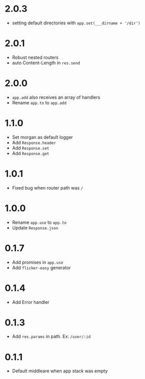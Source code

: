 2.0.3
====
* setting default directories with `app.set(___dirname + '/dir') `

2.0.1
====
* Robust nested routers
* auto Content-Length in `res.send`

2.0.0
====
* `app.add` also receives an array of handlers
* Rename `app.to` to `app.add`

1.1.0
====
* Set morgan as default logger
* Add `Response.header`
* Add `Response.set`
* Add `Response.get`

1.0.1
====
* Fixed bug when router path was `/`

1.0.0
====
* Rename `app.use` to `app.to`
* Update `Response.json`

0.1.7
====
* Add promises in `app.use`
* Add `flicker-easy` generator

0.1.4
====
* Add Error handler

0.1.3
====
* Add `res.params` in  path. Ex: `/user/:id`

0.1.1
====
* Default middleare when app stack was empty
